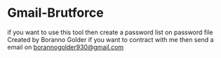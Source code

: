 # Gmail-Brutforce
if you want to use this tool then create a password list on password file 
Created by Boranno Golder
if you want to contract with me then send a email on borannogolder930@gmail.com
